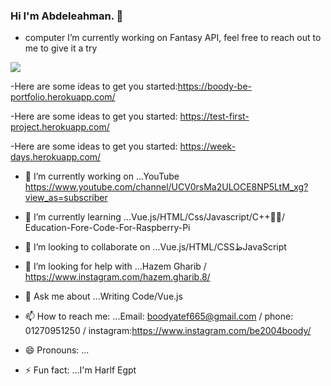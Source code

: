 ### Hi I'm Abdeleahman. 👋

* computer I’m currently working on Fantasy API, feel free to reach out to me to give it a try

![](https://i.imgur.com/wXZ7x7m.jpg)

-Here are some ideas to get you started:https://boody-be-portfolio.herokuapp.com/

-Here are some ideas to get you started: https://test-first-project.herokuapp.com/

-Here are some ideas to get you started: https://week-days.herokuapp.com/

- 🔭 I’m currently working on ...YouTube https://www.youtube.com/channel/UCV0rsMa2ULOCE8NP5LtM_xg?view_as=subscriber
- 🌱 I’m currently learning ...Vue.js/HTML/Css/Javascript/C++/ُُEducation-Fore-Code-For-Raspberry-Pi 
- 👯 I’m looking to collaborate on ...Vue.js/HTML/CSSظJavaScript

- 🤔 I’m looking for help with ...Hazem Gharib / https://www.instagram.com/hazem.gharib.8/
- 💬 Ask me about ...Writing Code/Vue.js
- 📫 How to reach me: ...Email: boodyatef665@gmail.com / phone: 01270951250 / instagram:https://www.instagram.com/be2004boody/
- 😄 Pronouns: ...
- ⚡ Fun fact: ...I'm Harlf Egpt

